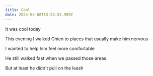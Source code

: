```yaml
---
title: Cool
date: 2024-04-08T15:52:52.909Z
---
```


It was cool today

This evening I walked Chien to places that usually make him nervous

I wanted to help him feel more comfortable

He still walked fast when we passed those areas

But at least he didn't pull on the leash
